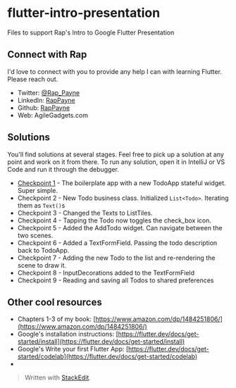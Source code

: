 
# flutter-intro-presentation
Files to support Rap's Intro to Google Flutter Presentation


## Connect with Rap
I'd love to connect with you to provide any help I can with learning Flutter. Please reach out.
- Twitter: [@Rap_Payne](https://twitter.com/Rap_Payne)
- LinkedIn: [RapPayne](https://www.linkedin.com/in/rappayne/)
- Github: [RapPayne](https://github.com/rapPayne)
- Web: AgileGadgets.com

## Solutions
You'll find solutions at several stages. Feel free to pick up a solution at any point and work on it from there. To run any solution, open it in IntelliJ or VS Code and run it through the debugger.

- [Checkpoint 1](solutions/cp1) - The boilerplate app with a new TodoApp stateful widget. Super simple.
- Checkpoint 2 - New Todo business class. Initialized `List<Todo>`. Iterating them as `Text()`s
- Checkpoint 3 - Changed the Texts to ListTiles.
- Checkpoint 4 - Tapping the Todo now toggles the check_box icon.
- Checkpoint 5 - Added the AddTodo widget. Can navigate between the two scenes.
- Checkpoint 6 - Added a TextFormField. Passing the todo description back to TodoApp.
- Checkpoint 7 - Adding the new Todo to the list and re-rendering the scene to draw it.
- Checkpoint 8 - InputDecorations added to the TextFormField
- Checkpoint 9 - Reading and saving all Todos to shared preferences


## Other cool resources
- Chapters 1-3 of my book: [https://www.amazon.com/dp/1484251806/](https://www.amazon.com/dp/1484251806/)
- Google's installation instructions: [https://flutter.dev/docs/get-started/install](https://flutter.dev/docs/get-started/install)
- Google's Write your first Flutter App: [https://flutter.dev/docs/get-started/codelab](https://flutter.dev/docs/get-started/codelab)
- 
> Written with [StackEdit](https://stackedit.io/).
